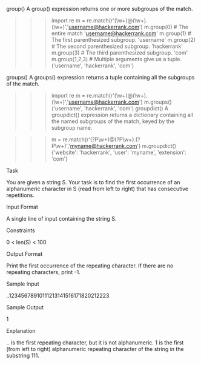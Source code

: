 group()
A group() expression returns one or more subgroups of the match.

>>> import re
>>> m = re.match(r'(\w+)@(\w+)\.(\w+)','username@hackerrank.com')
>>> m.group(0)       # The entire match 
'username@hackerrank.com'
>>> m.group(1)       # The first parenthesized subgroup.
'username'
>>> m.group(2)       # The second parenthesized subgroup.
'hackerrank'
>>> m.group(3)       # The third parenthesized subgroup.
'com'
>>> m.group(1,2,3)   # Multiple arguments give us a tuple.
('username', 'hackerrank', 'com')

groups()
A groups() expression returns a tuple containing all the subgroups of the match.

>>> import re
>>> m = re.match(r'(\w+)@(\w+)\.(\w+)','username@hackerrank.com')
>>> m.groups()
('username', 'hackerrank', 'com')
groupdict()
A groupdict() expression returns a dictionary containing all the named subgroups of the match, keyed by the subgroup name.

>>> m = re.match(r'(?P<user>\w+)@(?P<website>\w+)\.(?P<extension>\w+)','myname@hackerrank.com')
>>> m.groupdict()
{'website': 'hackerrank', 'user': 'myname', 'extension': 'com'}

Task

You are given a string S.
Your task is to find the first occurrence of an alphanumeric character in S (read from left to right) that has consecutive repetitions.

Input Format

A single line of input containing the string S.

Constraints

0 < len(S) < 100

Output Format

Print the first occurrence of the repeating character. If there are no repeating characters, print -1.

Sample Input

..12345678910111213141516171820212223

Sample Output

1

Explanation

.. is the first repeating character, but it is not alphanumeric.
1 is the first (from left to right) alphanumeric repeating character of the string in the substring 111.